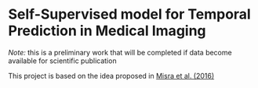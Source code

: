 # Self-Supervised model for Temporal Prediction in Medical Imaging
*_Note:_* this is a preliminary work that will be completed if data become available for scientific publication

This project is based on the idea proposed in [Misra et al. (2016)](https://arxiv.org/pdf/1603.08561.pdf)
